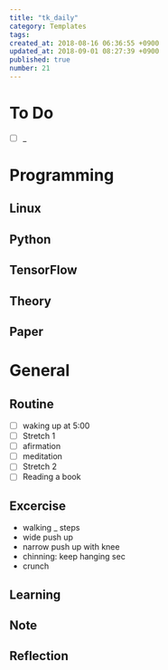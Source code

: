 ```yaml
---
title: "tk_daily"
category: Templates
tags: 
created_at: 2018-08-16 06:36:55 +0900
updated_at: 2018-09-01 08:27:39 +0900
published: true
number: 21
---
```


# To Do
- [ ] _

# Programming
## Linux

## Python

## TensorFlow

## Theory

## Paper

# General
## Routine
- [ ] waking up at 5:00
- [ ]  Stretch 1
- [ ] afirmation
- [ ] meditation
- [ ]  Stretch 2
- [ ] Reading a book

## Excercise
* walking _ steps
* wide push up  
* narrow push up with knee 
* chinning: keep hanging  sec
* crunch

## Learning

## Note

## Reflection

